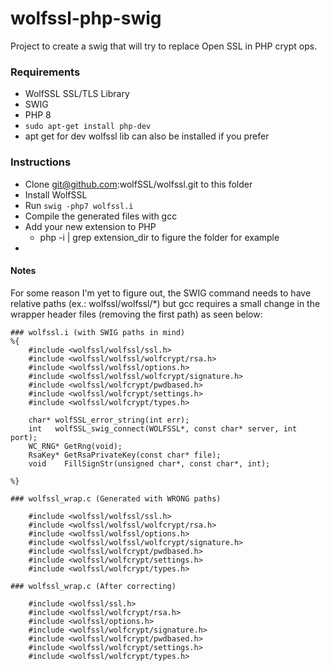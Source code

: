 # wolfssl-php-swig
Project to create a swig that will try to replace Open SSL in PHP crypt ops. 

### Requirements
- WolfSSL SSL/TLS Library
- SWIG
- PHP 8
- `sudo apt-get install php-dev`
- apt get for dev wolfssl lib can also be installed if you prefer


### Instructions

- Clone git@github.com:wolfSSL/wolfssl.git to this folder
- Install WolfSSL
- Run `swig -php7 wolfssl.i`
- Compile the generated files with gcc
- Add your new extension to PHP
  - php -i | grep extension_dir to figure the folder for example
- 

#### Notes
For some reason I'm yet to figure out, the SWIG command needs to have relative paths (ex.: wolfssl/wolfssl/*) but gcc requires a small change in the wrapper header files (removing the first path) as seen below:
```
### wolfssl.i (with SWIG paths in mind) 
%{
    #include <wolfssl/wolfssl/ssl.h>
    #include <wolfssl/wolfssl/wolfcrypt/rsa.h>
    #include <wolfssl/wolfssl/options.h>
    #include <wolfssl/wolfssl/wolfcrypt/signature.h>
    #include <wolfssl/wolfcrypt/pwdbased.h>
    #include <wolfssl/wolfcrypt/settings.h>
    #include <wolfssl/wolfcrypt/types.h>

    char* wolfSSL_error_string(int err);
    int   wolfSSL_swig_connect(WOLFSSL*, const char* server, int port);
    WC_RNG* GetRng(void);
    RsaKey* GetRsaPrivateKey(const char* file);
    void    FillSignStr(unsigned char*, const char*, int);

%}

### wolfssl_wrap.c (Generated with WRONG paths)

    #include <wolfssl/wolfssl/ssl.h>
    #include <wolfssl/wolfssl/wolfcrypt/rsa.h>
    #include <wolfssl/wolfssl/options.h>
    #include <wolfssl/wolfssl/wolfcrypt/signature.h>
    #include <wolfssl/wolfcrypt/pwdbased.h>
    #include <wolfssl/wolfcrypt/settings.h>
    #include <wolfssl/wolfcrypt/types.h>

### wolfssl_wrap.c (After correcting)

    #include <wolfssl/ssl.h>
    #include <wolfssl/wolfcrypt/rsa.h>
    #include <wolfssl/options.h>
    #include <wolfssl/wolfcrypt/signature.h>
    #include <wolfssl/wolfcrypt/pwdbased.h>
    #include <wolfssl/wolfcrypt/settings.h>
    #include <wolfssl/wolfcrypt/types.h>

```